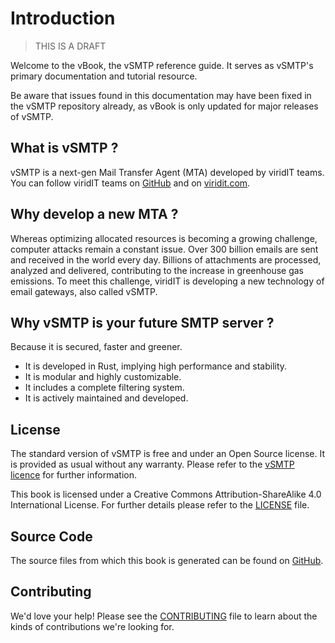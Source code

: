 # Introduction

> THIS IS A DRAFT

Welcome to the vBook, the vSMTP reference guide.
It serves as vSMTP's primary documentation and tutorial resource.

Be aware that issues found in this documentation may have been fixed in the vSMTP repository already, as vBook is only updated for major releases of vSMTP.

## What is vSMTP ?

vSMTP is a next-gen Mail Transfer Agent (MTA) developed by viridIT teams. You
can follow viridIT teams on [GitHub] and on [viridit.com].

[GitHub]: https://github.com/viridIT/vSMTP
[viridit.com]: https://www.viridit.com

## Why develop a new MTA ?

Whereas optimizing allocated resources is becoming a growing challenge, computer
attacks remain a constant issue. Over 300 billion emails are sent and received
in the world every day. Billions of attachments are processed, analyzed and
delivered, contributing to the increase in greenhouse gas emissions. To meet
this challenge, viridIT is developing a new technology of email gateways, also
called vSMTP.

## Why vSMTP is your future SMTP server ?

Because it is secured, faster and greener.

- It is developed in Rust, implying high performance and stability.
- It is modular and highly customizable.
- It includes a complete filtering system.
- It is actively maintained and developed.

## License

The standard version of vSMTP is free and under an Open Source license. It is provided as usual without any warranty. Please refer to the [vSMTP licence][vSMTP LICENSE] for further information.

[vSMTP LICENSE]: https://github.com/viridIT/vSMTP/blob/main/LICENSE

This book is licensed under a Creative Commons Attribution-ShareAlike 4.0 International License. For further details please refer to the [LICENSE][License] file.

[License]: https://github.com/viridIT/vBook/blob/main/LICENSE

## Source Code

The source files from which this book is generated can be found on [GitHub][book].

[book]: https://github.com/viridIT/vBook

## Contributing

We'd love your help! Please see the [CONTRIBUTING][contrib] file to learn about the
kinds of contributions we're looking for.

[contrib]: https://github.com/viridIT/vBook/blob/main/CONTRIBUTING.md